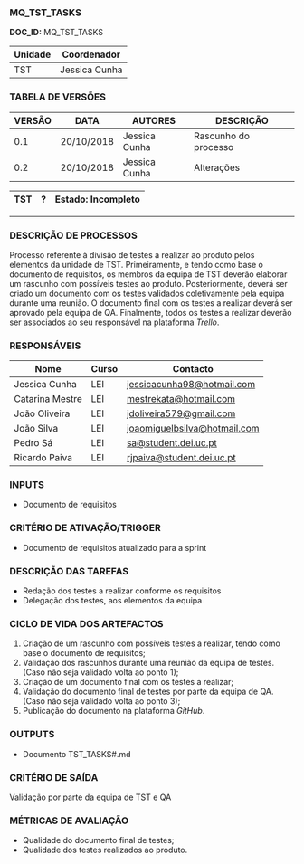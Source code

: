 ### MQ_TST_TASKS

**DOC_ID:** MQ_TST_TASKS

| Unidade | Coordenador   |
| ------- | ------------- |
| TST     | Jessica Cunha |

### TABELA DE VERSÕES
| VERSÃO | DATA       | AUTORES       | DESCRIÇÃO            |
| ------ | ---------- | ------------- | -------------------- |
| 0.1    | 20/10/2018 | Jessica Cunha | Rascunho do processo |
| 0.2    | 20/10/2018 | Jessica Cunha | Alterações           |


| TST | ? | Estado: Incompleto |
| - | - | - |

------

### DESCRIÇÃO DE PROCESSOS
Processo referente à divisão de testes a realizar ao produto pelos elementos da unidade de TST. Primeiramente, e tendo como base o documento de requisitos, os membros da equipa de TST deverão elaborar um rascunho com possíveis testes ao produto. Posteriormente, deverá ser criado um documento com os testes validados coletivamente pela equipa durante uma reunião. O documento final com os testes a realizar deverá ser aprovado pela equipa de QA. Finalmente, todos os testes a realizar deverão ser associados ao seu responsável na plataforma *Trello*.


### RESPONSÁVEIS
| Nome            | Curso | Contacto                     |
| --------------- | ----- | ---------------------------- |
| Jessica Cunha   | LEI   | jessicacunha98@hotmail.com   |
| Catarina Mestre | LEI   | mestrekata@hotmail.com       |
| João Oliveira   | LEI   | jdoliveira579@gmail.com      |
| João Silva      | LEI   | joaomiguelbsilva@hotmail.com |
| Pedro Sá        | LEI   | sa@student.dei.uc.pt         |
| Ricardo Paiva   | LEI   | rjpaiva@student.dei.uc.pt    |

### INPUTS
- Documento de requisitos

### CRITÉRIO DE ATIVAÇÃO/TRIGGER
- Documento de requisitos atualizado para a sprint

### DESCRIÇÃO DAS TAREFAS
- Redação dos testes a realizar conforme os requisitos
- Delegação dos testes, aos elementos da equipa

### CICLO DE VIDA DOS ARTEFACTOS
1. Criação de um rascunho com possíveis testes a realizar, tendo como base o documento de requisitos;
2. Validação dos rascunhos durante uma reunião da equipa de testes. (Caso não seja validado volta ao ponto 1);
3. Criação de um documento final com os testes a realizar;
4. Validação do documento final de testes por parte da equipa de QA. (Caso não seja validado volta ao ponto 3);
5. Publicação do documento na plataforma *GitHub*.

### OUTPUTS
- Documento TST_TASKS#.md

### CRITÉRIO DE SAÍDA
Validação por parte da equipa de TST e QA

### MÉTRICAS DE AVALIAÇÃO

- Qualidade do documento final de testes;
- Qualidade dos testes realizados ao produto.